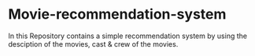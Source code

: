 # Movie-recommendation-system
In this Repository contains a simple recommendation system by using the desciption of the movies, cast &amp; crew of the movies. 
